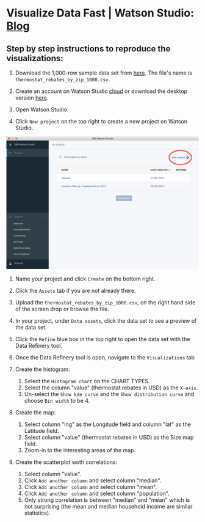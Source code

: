 # Visualize Data Fast | Watson Studio: [Blog](https://medium.com/@jorge_castanon/visualize-data-fast-watson-studio-ae1ec63e9b8f?source=friends_link&sk=c9fc9c85f364bdc221a93c1ae78c26db)

## Step by step instructions to reproduce the visualizations:

1. Download the 1,000-row sample data set from [here](https://ibm.box.com/s/6fltz5ilap8pbwzu2tt1yxil6ldosc9d). The file's name is `thermostat_rebates_by_zip_1000.csv`.

1. Create an account on Watson Studio [cloud](https://www.ibm.com/cloud/watson-studio) or download the desktop version [here](https://www.ibm.com/products/watson-studio-desktop).

1. Open Watson Studio.

1. Click `New project` on the top right to create a new project on Watson Studio.
<img src="https://github.com/IBMDataScience/visualize-data-fast/blob/master/screenshots/1%20create%20project.png">

1. Name your project and click `Create` on the bottom right.

1. Click the `Assets` tab if you are not already there.

1. Upload the `thermostat_rebates_by_zip_1000.csv`, on the right hand side of the screen drop or browse the file.

1. In your project, under `Data assets`, click the data set to see a preview of the data set.

1. Click the `Refine` blue box in the top right to open the data set with the Data Refinery tool.

1. Once the Data Refinery tool is open, navigate to the `Visualizations` tab 

1. Create the histogram:
    1. Select the `Histogram chart` on the CHART TYPES.
    1. Select the column "value" (thermostat rebates in USD) as the `X-axis`.
    1. Un-select the `Show kde curve` and the `Show distribution curve` and choose `Bin width` to be 4.

1. Create the map:
    1. Select column "lng" as the Longitude field and column "lat" as the Latitude field.
    1. Select column "value" (thermostat rebates in USD) as the Size map field.
    1. Zoom-in to the interesting areas of the map.

1. Create the scatterplot woth correlations: 
    1. Select column "value".
    1. Click `Add another column` and select column "median".
    1. Click `Add another column` and select column "mean".
    1. Click `Add another column` and select column "population".
    1. Only strong correlation is between "median" and "mean" which is not surprising (the mean and median household income are similar statistics).
